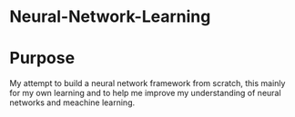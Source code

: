 # Neural-Network-Learning
 
 # Purpose
 My attempt to build a neural network framework from scratch, this mainly for my own learning and to help me improve my understanding of neural networks and meachine learning. 
